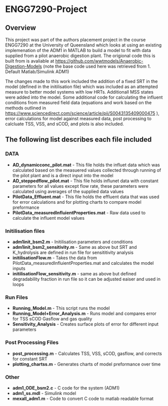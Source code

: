 # ENGG7290-Project
## Overview
This project was part of the authors placement project in the course ENGG7290 at the University of Queensland which looks at using an existing implemenation of the ADM1 in MATLAB to build a model to fit with data supplied from a pilot anaerobic digestion plant. The origional code this is built from is avaliable at https://github.com/wwtmodels/Anaerobic-Digestion-Models (note the base code used here was retrieved from 1. Default Matlab/Simulink ADM1)

The changes made to this work included the addition of a fixed SRT in the model (defined in the initilisation file) which was included as an attempted measure to better model systems with low HRTs. Additionall MSS states were added into the model. Some additional code for calculating the influent conditions from measured field data (equations and work based on the methods outlined in https://www.sciencedirect.com/science/article/pii/S0043135409000475 ), error calculations for model against measured data, post processing to calcluate TSS, VSS, and sCOD, and plots is also included.

## The following list describes each file included

### DATA
* **AD_dynamicconc_pilot.mat** - This file holds the influet data which was calculated based on the measuered values collected through running of the pilot plant and is a direct input into the model
* **AD_steppedflow_pilot.mat** - This file holds influnet data with constant parameters for all values except flow rate, these parameters were calculated using averages of the supplied data values
* **PilotData_Effluent.mat** - This file holds the effluent data that was used for error calculations and for plotting charts to compare model preformance
* **PilotData_measuredInfluientProperties.mat** - Raw data used to calculate the influent model values

### Initilisation files
* **adm1init_bsm2.m** - Initilisation parameters and conditions
* **adm1init_bsm2_sensitivity.m** - Same as above but SRT and K_hydrolysis are defined in run file for sensititivity analysis
* **initilisationFlow.m** - Takes the data from PilotData_measuredInfluientProperties.mat and calculates the model inputs
* **initilisationFlow_sensitivity.m** - same as above but defined degradability fraction in run file so it can be adjusted eaiser and used in loops

### Run Files
* **Running_Model.m** - This script runs the model 
* **Running_Model+Error_Analysis.m** - Runs model and compares error for TSS sCOD Gasflow and gas quality
* **Sensitivity_Analysis** - Creates surface plots of error for different input parameters


### Post Processing Files
* **post_processing.m** - Calculates TSS, VSS, sCOD, gasflow, and corrects for constant SRT
* **plotting_chartss.m** - Generates charts of model preformance over time


### Other
* **adm1_ODE_bsm2.c** - C code for the system (ADM1)
* **adm1_ss.mdl** - Simulink model
* **mexall_adm1.m** - Code to convert C code to matlab readable format

